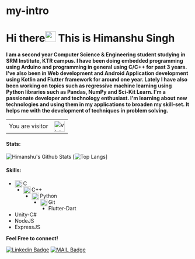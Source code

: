 # my-intro
# Hi there<img src="https://github.com/iamshubhamg/iamshubhamg/blob/master/Assests/Hi.gif" width="29px"> This is Himanshu Singh

**I am a second year Computer Science & Engineering student studying in SRM Institute, KTR campus. I have been doing embedded programming using Arduino and programming in general using C/C++  for past 3 years. I've also been in Web development and Android Application development using Kotlin and Flutter framework for around one year. Lately I have also been working on topics such as regressive machine learning using Python libraries such as Pandas, NumPy and Sci-Kit Learn. I'm a passionate developer and technology enthusiast. I'm learning about new technologies and using them in my applications to broaden my skill-set. It helps me with the development of techniques in problem solving.**

<table>
  <tr>
    <td>You are visitor</td>
    <td><img src="https://profile-counter.glitch.me/himanshusingh335/count.svg" alt="vistor count" height="30" /></td>
  </tr>
</table>

 #### Stats:
 ![Himanshu's Github Stats](https://github-readme-stats.vercel.app/api?username=himanshusingh335&count_private=true&show_icons=true&theme=dark) [![Top Langs](http://ionicabizau.github.io/github-profile-languages/?user=himanshusingh335)]

#### Skills:
 * <img align="left" alt="C" width="20px" src="https://cdn.iconscout.com/icon/free/png-64/c-programming-569564.png" /> C 
 * <img align="left" alt="C++" width="20px" src="https://sdtimes.com/wp-content/uploads/2018/03/cpppp.png" /> C++
 * <img align="left" alt="Python" width="20px" src="https://cdn.iconscout.com/icon/free/png-64/python-14-569257.png" /> Python
 * <img align="left" alt="Git" width="20px" src="https://cdn.iconscout.com/icon/free/png-64/social-226-96741.png" /> Git
 * Flutter-Dart
 * Unity-C#
 * NodeJS
 * ExpressJS
 
 **Feel Free to connect!**


[![Linkedin Badge](https://img.shields.io/badge/-LinkedIn-blue?style=flat-square&logo=Linkedin&logoColor=white&link=https://www.linkedin.com/in/himanshu-singh-36bb721a2/)](https://www.linkedin.com/in/himanshu-singh-36bb721a2/)
[![MAIL Badge](https://img.shields.io/badge/-Gmail-c14438?style=flat-square&logo=Gmail&logoColor=white&link=mailto:himanshusingh335)](mailto:himanshusingh335@gmail.com)

